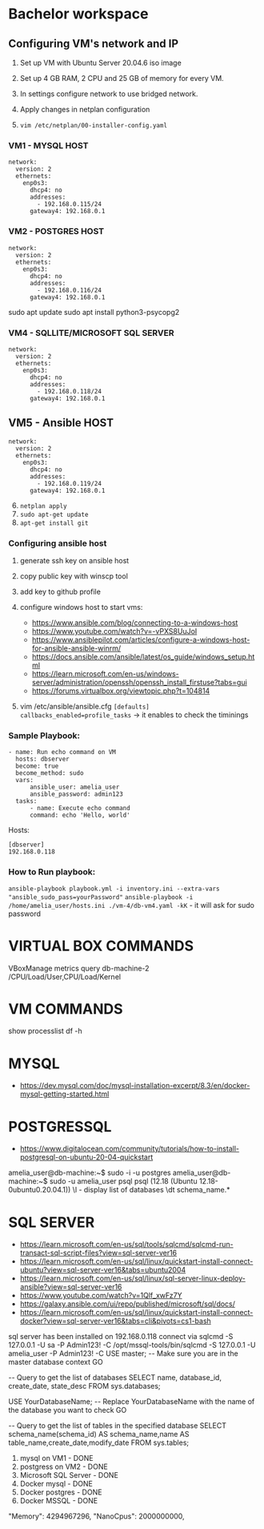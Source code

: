 # Bachelor workspace


## Configuring VM's network and IP

1. Set up VM with Ubuntu Server 20.04.6 iso image
2. Set up 4 GB RAM, 2 CPU and 25 GB of memory for every VM.
3. In settings configure network to use bridged network.
4. Apply changes in netplan configuration

5. `vim /etc/netplan/00-installer-config.yaml`

### VM1 - MYSQL HOST
```
network:
  version: 2
  ethernets:
    enp0s3:
      dhcp4: no
      addresses:
        - 192.168.0.115/24
      gateway4: 192.168.0.1
```

### VM2 - POSTGRES HOST
```
network:
  version: 2
  ethernets:
    enp0s3:     
      dhcp4: no
      addresses:
        - 192.168.0.116/24
      gateway4: 192.168.0.1
```
sudo apt update
sudo apt install python3-psycopg2

### VM4 - SQLLITE/MICROSOFT SQL SERVER
```
network:
  version: 2
  ethernets:
    enp0s3:
      dhcp4: no
      addresses:
        - 192.168.0.118/24
      gateway4: 192.168.0.1
```

## VM5 - Ansible HOST
```
network:
  version: 2
  ethernets:
    enp0s3:
      dhcp4: no
      addresses:
        - 192.168.0.119/24
      gateway4: 192.168.0.1
```

6. `netplan apply`
7. `sudo apt-get update`
8. `apt-get install git`



### Configuring ansible host

1. generate ssh key on ansible host
2. copy public key with winscp tool
3. add key to github profile
4. configure windows host to start vms:
    - https://www.ansible.com/blog/connecting-to-a-windows-host
    - https://www.youtube.com/watch?v=-vPXS8UuJoI
    - https://www.ansiblepilot.com/articles/configure-a-windows-host-for-ansible-ansible-winrm/
    - https://docs.ansible.com/ansible/latest/os_guide/windows_setup.html
    - https://learn.microsoft.com/en-us/windows-server/administration/openssh/openssh_install_firstuse?tabs=gui
    - https://forums.virtualbox.org/viewtopic.php?t=104814

5. vim /etc/ansible/ansible.cfg `[defaults] callbacks_enabled=profile_tasks` -> it enables to check the timinings

### Sample Playbook:
```
- name: Run echo command on VM
  hosts: dbserver
  become: true
  become_method: sudo
  vars:
      ansible_user: amelia_user
      ansible_password: admin123
  tasks:
      - name: Execute echo command
      command: echo 'Hello, world'
```

Hosts:
```
[dbserver]
192.168.0.118
```
### How to Run playbook:

`ansible-playbook playbook.yml -i inventory.ini --extra-vars "ansible_sudo_pass=yourPassword"`
`ansible-playbook -i /home/amelia_user/hosts.ini ./vm-4/db-vm4.yaml -kK` - it will ask for sudo password


# VIRTUAL BOX COMMANDS

VBoxManage metrics query db-machine-2 /CPU/Load/User,CPU/Load/Kernel

# VM COMMANDS

show processlist
df -h

# MYSQL

- https://dev.mysql.com/doc/mysql-installation-excerpt/8.3/en/docker-mysql-getting-started.html


# POSTGRESSQL 

- https://www.digitalocean.com/community/tutorials/how-to-install-postgresql-on-ubuntu-20-04-quickstart

amelia_user@db-machine:~$ sudo -i -u postgres
amelia_user@db-machine:~$ sudo -u amelia_user psql
psql (12.18 (Ubuntu 12.18-0ubuntu0.20.04.1))
\l    - display list of databases
\dt schema_name.*


# SQL SERVER

- https://learn.microsoft.com/en-us/sql/tools/sqlcmd/sqlcmd-run-transact-sql-script-files?view=sql-server-ver16
- https://learn.microsoft.com/en-us/sql/linux/quickstart-install-connect-ubuntu?view=sql-server-ver16&tabs=ubuntu2004
- https://learn.microsoft.com/en-us/sql/linux/sql-server-linux-deploy-ansible?view=sql-server-ver16 
- https://www.youtube.com/watch?v=1Qlf_xwFz7Y 
- https://galaxy.ansible.com/ui/repo/published/microsoft/sql/docs/
- https://learn.microsoft.com/en-us/sql/linux/quickstart-install-connect-docker?view=sql-server-ver16&tabs=cli&pivots=cs1-bash

sql server has been installed on 192.168.0.118 connect via
sqlcmd -S 127.0.0.1 -U sa -P Admin123! -C 
/opt/mssql-tools/bin/sqlcmd -S 127.0.0.1 -U amelia_user -P Admin123! -C 
USE master; -- Make sure you are in the master database context
GO

-- Query to get the list of databases
SELECT name, database_id, create_date, state_desc FROM sys.databases;

USE YourDatabaseName; -- Replace YourDatabaseName with the name of the database you want to check
GO

-- Query to get the list of tables in the specified database
SELECT schema_name(schema_id) AS schema_name,name AS table_name,create_date,modify_date FROM sys.tables;



1. mysql on VM1 - DONE
2. postgress on VM2 - DONE
4. Microsoft SQL Server - DONE
5. Docker mysql - DONE 
6. Docker postgres - DONE 
8. Docker MSSQL - DONE 

  "Memory": 4294967296,
	"NanoCpus": 2000000000,